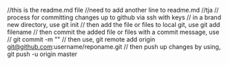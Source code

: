 //this is the readme.md file
//need to add another line to readme.md
//tja
// process for committing changes up to github via ssh with keys
// in a brand new directory, use git init
// then add the file or files to local git, use git add filename
// then commit the added file or files with a commit message, use
// git commit -m "<commit message here>"
// then use, git remote add origin git@github.com:username/reponame.git
// then push up changes by using, git push -u origin master

